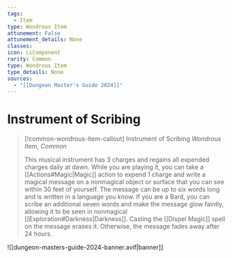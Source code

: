 ```yaml
---
tags:
  - Item
type: Wondrous Item
attunement: False
attunement_details: None
classes:
icon: LiComponent
rarity: Common
type: Wondrous Item
type_details: None
sources: 
  - "[[Dungeon Master's Guide 2024]]"
---
```

# Instrument of Scribing
>[!common-wondrous-item-callout] Instrument of Scribing
>_Wondrous Item, Common_
>
>This musical instrument has 3 charges and regains all expended charges daily at dawn. While you are playing it, you can take a [[Actions#Magic\|Magic]] action to expend 1 charge and write a magical message on a nonmagical object or surface that you can see within 30 feet of yourself. The message can be up to six words long and is written in a language you know. If you are a Bard, you can scribe an additional seven words and make the message glow faintly, allowing it to be seen in nonmagical [[Exploration#Darkness\|Darkness]]. Casting the [[Dispel Magic]] spell on the message erases it. Otherwise, the message fades away after 24 hours.
>


![[dungeon-masters-guide-2024-banner.avif|banner]]